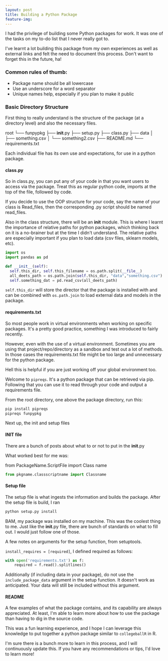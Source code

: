```yaml
---
layout: post
title: Building a Python Package
feature-img:
---
```


I had the privilege of building some Python packages for work. It was one of the tasks on my to-do list that I never really got to.

I've learnt a lot building this package from my own experiences as well as external links and felt the need to document this process. Don't want to forget this in the future, ha!

### Common rules of thumb:
- Package name should be all lowercase  
- Use an underscore for a word separator  
- Unique names help, especially if you plan to make it public

### Basic Directory Structure

First thing to really understand is the structure of the package (at a directory level) and also the necessary files.

root
└── funpypkg
    ├── __init__.py
    ├── setup.py
    ├── class.py
    ├── data
    │   ├── something.csv
    │   └── something2.csv
    ├── README.md
    └── requirements.txt

Each individual file has its own use and expectations, for use in a python package.

#### class.py

So in class.py, you can put any of your code in that you want users to access via the package. Treat this as regular python code, imports at the top of the file, followed by code.

If you decide to use the OOP structure for your code, say the name of your class is Read_files, then the corresponding .py script should be named read_files.

Also in the class structure, there will be an __init__ module. This is where I learnt the importance of relative paths for python packages, which thinking back on it is a no-brainer but at the time I didn't understand. The relative paths are especially important if you plan to load data (csv files, sklearn models, etc).

```python
import os
import pandas as pd

def __init__(self):
  self.this_dir, self.this_filename = os.path.split(__file__)
  all_deets_path = os.path.join(self.this_dir, "data","something.csv")
  self.something_dat = pd.read_csv(all_deets_path)
```

`self.this_dir` will store the director that the package is installed with and can be combined with `os.path.join` to load external data and models in the package.

#### requirements.txt

So most people work in virtual environments when working on specific packages. It's a pretty good practice, something I was introduced to fairly recently.

However, even with the use of a virtual environment. Sometimes you are using that project/repo/directory as a sandbox and test out a lot of methods. In those cases the requirements.txt file might be too large and unnecessary for the python package.

Hell this is helpful if you are just working off your global environment too.

Welcome to `pipreqs`. It's a python package that can be retrieved via pip. Following that you can use it to read through your code and output a requirements file.

From the root directory, one above the package directory, run this:

```bash
pip install pipreqs
pipreqs funpypkg
```

Next up, the init and setup files

#### INIT file

There are a bunch of posts about what to or not to put in the __init__.py

What worked best for me was:

from PackageName.ScriptFile import Class name

```python
from pkgname.classscriptname import Classname
```

#### Setup file

The setup file is what ingests the information and builds the package. After the setup file is build, I ran

```bash
python setup.py install
```

BAM, my package was installed on my machine. This was the coolest thing to me. Just like the __init__.py file, there are bunch of standards on what to fill out. I would just follow one of those.

A few notes on arguments for the setup function, from setuptools.

`install_requires = [required]`, I defined required as follows:

```python
with open('requirements.txt') as f:
    required = f.read().splitlines()
```

Additionally (if including data in your package), do not use the `include_package_data` argument in the setup function. It doesn't work as anticipated. Your data will still be included without this argument.


#### README

A few examples of what the package contains, and its capability are always appreciated. At least, I'm able to learn more about how to use the package than having to dig in the source code.

This was a fun learning experience, and I hope I can leverage this knowledge to put together a python package similar to `collegeballR` in R.

I'm sure there is a bunch more to learn in this process, and I will continuously update this. If you have any recommendations or tips, I'd love to learn more!
